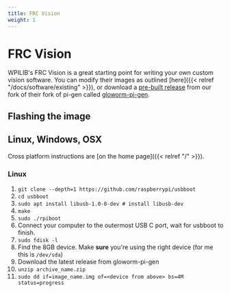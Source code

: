 ```yaml
---
title: FRC Vision
weight: 1
---
```


# FRC Vision

WPILIB's FRC Vision is a great starting point for writing your own custom vision software. You can modify their images as outlined [here]({{< relref "/docs/software/existing" >}}), or download a [pre-built release](https://github.com/gloworm-vision/gloworm-pi-gen/releases) from our fork of their fork of pi-gen called [gloworm-pi-gen](https://github.com/gloworm-vision/gloworm-pi-gen).

## Flashing the image

## Linux, Windows, OSX

Cross platform instructions are [on the home page]({{< relref "/" >}}).

### Linux

1. `git clone --depth=1 https://github.com/raspberrypi/usbboot`
2. `cd usbboot`
3. `sudo apt install libusb-1.0-0-dev # install libusb-dev`
4. `make`
5. `sudo ./rpiboot`
6. Connect your computer to the outermost USB C port, wait for usbboot to finish.
7. `sudo fdisk -l`
8. Find the 8GB device. Make **sure** you're using the right device (for me this is `/dev/sda`)
9. Download the latest release from gloworm-pi-gen
10. `unzip archive_name.zip`
11. `sudo dd if=image_name.img of=<device from above> bs=4M status=progress`